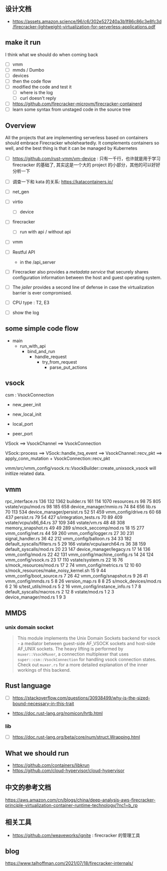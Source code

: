 ## 设计文档
- https://assets.amazon.science/96/c6/302e527240a3b1f86c86c3e8fc3d/firecracker-lightweight-virtualization-for-serverless-applications.pdf

## make it run
I think what we should do when coming back
- [ ] vmm
- [ ] mmds / Dumbo
- [ ] devices
- [ ] then the code flow
- [ ] modified the code and test it
  - [ ] where is the log
  - [ ] curl doesn't reply
- [ ] https://github.com/firecracker-microvm/firecracker-containerd
- [ ] learn some syntax from unstaged code in the source tree

## Overview
All the projects that are implementing serverless based on containers should embrace Firecracker wholeheartedly.
It complements containers so well, and the best thing is that it can be managed by Kubernetes

- [ ] https://github.com/rust-vmm/vm-device : 只有一千行，也许就是用于学习  firecracker 的基础了, 其实这是一个大的 project 的小部分，其他的可以好好分析一下

- [ ] 调查一下和 kata 的关系: https://katacontainers.io/

- [ ] net_gen
- [ ] virtio
  - [ ] device
- [ ] firecracker
  - [ ] run with api / without api
- [ ] vmm

- [ ] Restful API
  - in the /api_server

- [ ] Firecracker also provides a *metadata service* that securely shares configuration information between the host and guest operating system.
- [ ] The *jailer* provides a second line of defense in case the virtualization barrier is ever compromised.

- [ ] CPU type : T2, E3

- [ ] show the log

## some simple code flow
- main
  - run_with_api
    - bind_and_run
      - handle_request
        - try_from_request
          - parse_put_actions

## vsock
csm : VsockConnection
- new_peer_init
- new_local_init

- local_port
- peer_port

VSock ==> VsockChannel ==> VsockConnection

VSock<VsockBackend>::process ==> VSock<VsockBackend>::handle_txq_event ==> VsockChannel::recv_pkt ==> apply_conn_mutation + VsockConnection::recv_pkt

vmm/src/vmm_config/vsock.rs::VsockBuilder::create_unixsock_vsock will initlize related data.

## vmm

rpc_interface.rs                                       136            132           1362
builder.rs                                             161            114           1070
resources.rs                                            98             75            805
vstate/vcpu/mod.rs                                      98            185            658
device_manager/mmio.rs                                  74             84            656
lib.rs                                                  70            113            534
device_manager/persist.rs                               52             51            459
vmm_config/drive.rs                                     60             68            437
persist.rs                                              79             54            427
s/integration_tests.rs                                  70             89            409
vstate/vcpu/x86_64.rs                                   37            109            346
vstate/vm.rs                                            48             48            308
memory_snapshot.rs                                      49             49            289
s/mock_seccomp/mod.rs                                   18             15            277
vmm_config/net.rs                                       44             59            260
vmm_config/logger.rs                                    27             30            231
signal_handler.rs                                       36             42            212
vmm_config/balloon.rs                                   34             33            182
default_syscalls/filters.rs                              5             29            166
vstate/vcpu/aarch64.rs                                  36             38            159
default_syscalls/mod.rs                                 20             23            147
device_manager/legacy.rs                                17             14            136
vmm_config/mod.rs                                       22             42            131
vmm_config/machine_config.rs                            14             24            124
vmm_config/vsock.rs                                     23             17            110
vstate/system.rs                                        22             16             76
s/mock_resources/mod.rs                                 17              2             74
vmm_config/metrics.rs                                   12             10             60
s/mock_resources/make_noisy_kernel.sh                   15              9             44
vmm_config/boot_source.rs                                7             26             42
vmm_config/snapshot.rs                                   9             26             41
vmm_config/mmds.rs                                       5              8             26
version_map.rs                                           8              8             25
s/mock_devices/mod.rs                                    6              2             16
s/test_utils/mod.rs                                      5              2             16
vmm_config/instance_info.rs                              1              7              8
default_syscalls/macros.rs                               2             12              8
vstate/mod.rs                                            1              2              3
device_manager/mod.rs                                    1              9              3

## MMDS

### unix domain socket

> This module implements the Unix Domain Sockets backend for vsock - a mediator between
> guest-side AF_VSOCK sockets and host-side AF_UNIX sockets. The heavy lifting is performed by
> `muxer::VsockMuxer`, a connection multiplexer that uses `super::csm::VsockConnection` for
> handling vsock connection states.
> Check out `muxer.rs` for a more detailed explanation of the inner workings of this backend.

## Rust language
- [ ] https://stackoverflow.com/questions/30938499/why-is-the-sized-bound-necessary-in-this-trait
- https://doc.rust-lang.org/nomicon/hrtb.html

### lib
- [ ] https://doc.rust-lang.org/beta/core/num/struct.Wrapping.html

## What we should run
- https://github.com/containers/libkrun
- https://github.com/cloud-hypervisor/cloud-hypervisor

## 中文的参考文档
https://aws.amazon.com/cn/blogs/china/deep-analysis-aws-firecracker-principle-virtualization-container-runtime-technology/?nc1=b_rp

## 相关工具
- https://github.com/weaveworks/ignite : firecracker 的管理工具

## blog
https://www.talhoffman.com/2021/07/18/firecracker-internals/
